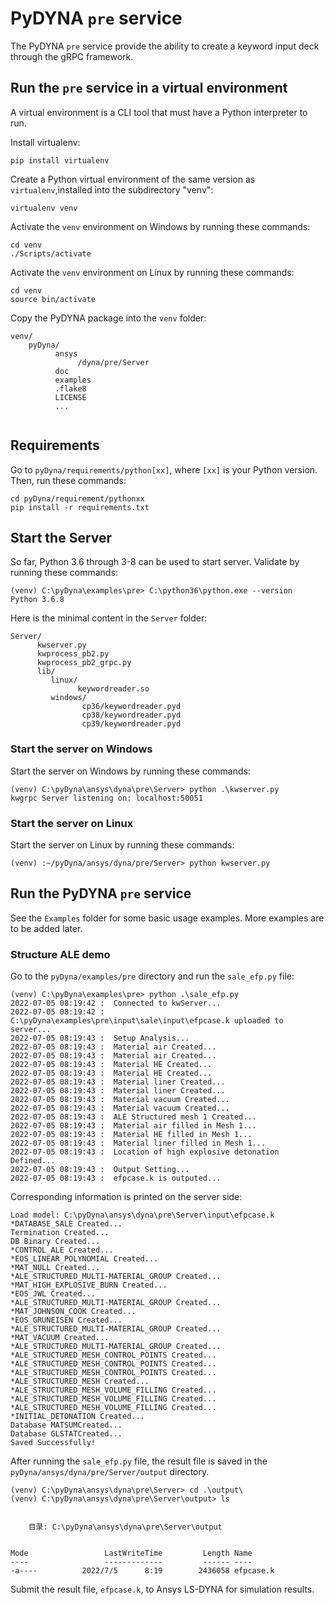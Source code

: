 # PyDYNA ``pre`` service

The PyDYNA ``pre`` service provide the ability to create a keyword input deck through the gRPC framework. 

## Run the ``pre`` service in a virtual environment

A virtual environment is a CLI tool that must have a Python interpreter to run.

Install virtualenv:

```
pip install virtualenv
```

Create a Python virtual environment of the same version as ``virtualenv``,installed into the subdirectory "venv":

```
virtualenv venv
```

Activate the ``venv`` environment on Windows by running these commands: 

```
cd venv
./Scripts/activate
```

Activate the ``venv`` environment on Linux by running these commands: 

```
cd venv
source bin/activate
```

Copy the PyDYNA package into the ``venv`` folder:

```
venv/
    pyDyna/
	      ansys
		       /dyna/pre/Server
		  doc
		  examples
		  .flake8
		  LICENSE
		  ...
	
```

## Requirements

Go to ``pyDyna/requirements/python[xx]``, where ``[xx]`` is your Python version.
Then, run these commands:

```
cd pyDyna/requirement/pythonxx
pip install -r requirements.txt
```

## Start the Server

So far, Python 3.6 through 3-8 can be used to start server. Validate by running
these commands:

```
(venv) C:\pyDyna\examples\pre> C:\python36\python.exe --version
Python 3.6.8
```

Here is the minimal content in the ``Server`` folder: 
```
Server/
      kwserver.py
      kwprocess_pb2.py
      kwprocess_pb2_grpc.py
	  lib/
	     linux/
		       keywordreader.so
         windows/
               	cp36/keywordreader.pyd	
                cp38/keywordreader.pyd
                cp39/keywordreader.pyd				
```

### Start the server on Windows

Start the server on Windows by running these commands:

```shell
(venv) C:\pyDyna\ansys\dyna\pre\Server> python .\kwserver.py
kwgrpc Server listening on: localhost:50051
```

### Start the server on Linux

Start the server on Linux by running these commands:

```
(venv) :~/pyDyna/ansys/dyna/pre/Server> python kwserver.py
```

## Run the PyDYNA ``pre`` service

See the ``Examples`` folder for some basic usage examples. More
examples are to be added later.

### Structure ALE demo

Go to the ``pyDyna/examples/pre`` directory and run the ``sale_efp.py`` file:

```
(venv) C:\pyDyna\examples\pre> python .\sale_efp.py
2022-07-05 08:19:42 :  Connected to kwServer...
2022-07-05 08:19:42 :  C:\pyDyna\examples\pre\input\sale\input\efpcase.k uploaded to server...
2022-07-05 08:19:43 :  Setup Analysis...
2022-07-05 08:19:43 :  Material air Created...
2022-07-05 08:19:43 :  Material air Created...
2022-07-05 08:19:43 :  Material HE Created...
2022-07-05 08:19:43 :  Material HE Created...
2022-07-05 08:19:43 :  Material liner Created...
2022-07-05 08:19:43 :  Material liner Created...
2022-07-05 08:19:43 :  Material vacuum Created...
2022-07-05 08:19:43 :  Material vacuum Created...
2022-07-05 08:19:43 :  ALE Structured mesh 1 Created...
2022-07-05 08:19:43 :  Material air filled in Mesh 1...
2022-07-05 08:19:43 :  Material HE filled in Mesh 1...
2022-07-05 08:19:43 :  Material liner filled in Mesh 1...
2022-07-05 08:19:43 :  Location of high explosive detonation Defined...
2022-07-05 08:19:43 :  Output Setting...
2022-07-05 08:19:43 :  efpcase.k is outputed...
```

Corresponding information is printed on the server side:

```
Load model: C:\pyDyna\ansys\dyna\pre\Server\input\efpcase.k
*DATABASE_SALE Created...
Termination Created...
DB Binary Created...
*CONTROL_ALE Created...
*EOS_LINEAR_POLYNOMIAL Created...
*MAT_NULL Created...
*ALE_STRUCTURED_MULTI-MATERIAL_GROUP Created...
*MAT_HIGH_EXPLOSIVE_BURN Created...
*EOS_JWL Created...
*ALE_STRUCTURED_MULTI-MATERIAL_GROUP Created...
*MAT_JOHNSON_COOK Created...
*EOS_GRUNEISEN Created...
*ALE_STRUCTURED_MULTI-MATERIAL_GROUP Created...
*MAT_VACUUM Created...
*ALE_STRUCTURED_MULTI-MATERIAL_GROUP Created...
*ALE_STRUCTURED_MESH_CONTROL_POINTS Created...
*ALE_STRUCTURED_MESH_CONTROL_POINTS Created...
*ALE_STRUCTURED_MESH_CONTROL_POINTS Created...
*ALE_STRUCTURED_MESH Created...
*ALE_STRUCTURED_MESH_VOLUME_FILLING Created...
*ALE_STRUCTURED_MESH_VOLUME_FILLING Created...
*ALE_STRUCTURED_MESH_VOLUME_FILLING Created...
*INITIAL_DETONATION Created...
Database MATSUMCreated...
Database GLSTATCreated...
Saved Successfully!
```

After running the ``sale_efp.py`` file, the result file is saved in the
``pyDyna/ansys/dyna/pre/Server/output`` directory.

```
(venv) C:\pyDyna\ansys\dyna\pre\Server> cd .\output\
(venv) C:\pyDyna\ansys\dyna\pre\Server\output> ls


    目录: C:\pyDyna\ansys\dyna\pre\Server\output


Mode                 LastWriteTime         Length Name
----                 -------------         ------ ----
-a----          2022/7/5      8:19        2436058 efpcase.k
```

Submit the result file, ``efpcase.k``, to Ansys LS-DYNA for simulation results.
